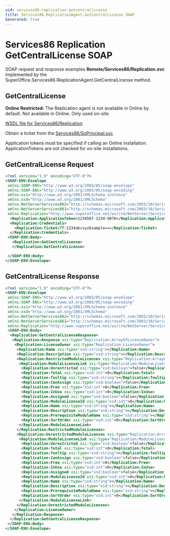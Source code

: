 ```yaml
---
uid: services86-replication-getcentrallicense
title: Services86.ReplicationAgent.GetCentralLicense SOAP
Generated: true
---
```


# Services86 Replication GetCentralLicense SOAP

SOAP request and response examples **Remote/Services86/Replication.svc**
Implemented by the <see cref="M:SuperOffice.Services86.IReplicationAgent.GetCentralLicense">SuperOffice.Services86.IReplicationAgent.GetCentralLicense</see> method.

## GetCentralLicense

<para /><b>Online Restricted:</b> The Replication agent is not available in Online by default. Not available in Online. Only used on-site.




[WSDL file for Services86/Replication](../Services86-Replication.md)

Obtain a ticket from the [Services86/SoPrincipal.svc](../SoPrincipal/index.md)

Application tokens must be specified if calling an Online installation. ApplicationTokens are not checked for on-site installations.

## GetCentralLicense Request

```xml
<?xml version="1.0" encoding="UTF-8"?>
<SOAP-ENV:Envelope
 xmlns:SOAP-ENV="http://www.w3.org/2003/05/soap-envelope"
 xmlns:SOAP-ENC="http://www.w3.org/2003/05/soap-encoding"
 xmlns:xsi="http://www.w3.org/2001/XMLSchema-instance"
 xmlns:xsd="http://www.w3.org/2001/XMLSchema"
 xmlns:NetServerServices862="http://schemas.microsoft.com/2003/10/Serialization/Arrays"
 xmlns:NetServerServices861="http://schemas.microsoft.com/2003/10/Serialization/"
 xmlns:Replication="http://www.superoffice.net/ws/crm/NetServer/Services86">
  <Replication:ApplicationToken>1234567-1234-9876</Replication:ApplicationToken>
  <Replication:Credentials>
    <Replication:Ticket>7T:1234abcxyzExample==</Replication:Ticket>
  </Replication:Credentials>
 <SOAP-ENV:Body>
   <Replication:GetCentralLicense>
   </Replication:GetCentralLicense>

 </SOAP-ENV:Body>
</SOAP-ENV:Envelope>

```


## GetCentralLicense Response

```xml
<?xml version="1.0" encoding="UTF-8"?>
<SOAP-ENV:Envelope
 xmlns:SOAP-ENV="http://www.w3.org/2003/05/soap-envelope"
 xmlns:SOAP-ENC="http://www.w3.org/2003/05/soap-encoding"
 xmlns:xsi="http://www.w3.org/2001/XMLSchema-instance"
 xmlns:xsd="http://www.w3.org/2001/XMLSchema"
 xmlns:NetServerServices862="http://schemas.microsoft.com/2003/10/Serialization/Arrays"
 xmlns:NetServerServices861="http://schemas.microsoft.com/2003/10/Serialization/"
 xmlns:Replication="http://www.superoffice.net/ws/crm/NetServer/Services86">
 <SOAP-ENV:Body>
  <Replication:GetCentralLicenseResponse>
   <Replication:Response xsi:type="Replication:ArrayOfLicenseOwner">
    <Replication:LicenseOwner xsi:type="Replication:LicenseOwner">
     <Replication:Name xsi:type="xsd:string"></Replication:Name>
     <Replication:Description xsi:type="xsd:string"></Replication:Description>
     <Replication:RestrictedModuleLicenses xsi:type="Replication:ArrayOfModuleLicenseLink">
      <Replication:ModuleLicenseLink xsi:type="Replication:ModuleLicenseLink">
       <Replication:Unrestricted xsi:type="xsd:boolean">false</Replication:Unrestricted>
       <Replication:Total xsi:type="xsd:int">0</Replication:Total>
       <Replication:Tooltip xsi:type="xsd:string"></Replication:Tooltip>
       <Replication:CanAssign xsi:type="xsd:boolean">false</Replication:CanAssign>
       <Replication:Free xsi:type="xsd:int">0</Replication:Free>
       <Replication:InUse xsi:type="xsd:int">0</Replication:InUse>
       <Replication:Assigned xsi:type="xsd:boolean">false</Replication:Assigned>
       <Replication:ModuleLicenseId xsi:type="xsd:int">0</Replication:ModuleLicenseId>
       <Replication:Name xsi:type="xsd:string"></Replication:Name>
       <Replication:Description xsi:type="xsd:string"></Replication:Description>
       <Replication:PrerequisiteModuleName xsi:type="xsd:string"></Replication:PrerequisiteModuleName>
       <Replication:SortOrder xsi:type="xsd:int">0</Replication:SortOrder>
      </Replication:ModuleLicenseLink>
     </Replication:RestrictedModuleLicenses>
     <Replication:UnrestrictedModuleLicenses xsi:type="Replication:ArrayOfModuleLicenseLink">
      <Replication:ModuleLicenseLink xsi:type="Replication:ModuleLicenseLink">
       <Replication:Unrestricted xsi:type="xsd:boolean">false</Replication:Unrestricted>
       <Replication:Total xsi:type="xsd:int">0</Replication:Total>
       <Replication:Tooltip xsi:type="xsd:string"></Replication:Tooltip>
       <Replication:CanAssign xsi:type="xsd:boolean">false</Replication:CanAssign>
       <Replication:Free xsi:type="xsd:int">0</Replication:Free>
       <Replication:InUse xsi:type="xsd:int">0</Replication:InUse>
       <Replication:Assigned xsi:type="xsd:boolean">false</Replication:Assigned>
       <Replication:ModuleLicenseId xsi:type="xsd:int">0</Replication:ModuleLicenseId>
       <Replication:Name xsi:type="xsd:string"></Replication:Name>
       <Replication:Description xsi:type="xsd:string"></Replication:Description>
       <Replication:PrerequisiteModuleName xsi:type="xsd:string"></Replication:PrerequisiteModuleName>
       <Replication:SortOrder xsi:type="xsd:int">0</Replication:SortOrder>
      </Replication:ModuleLicenseLink>
     </Replication:UnrestrictedModuleLicenses>
    </Replication:LicenseOwner>
   </Replication:Response>
  </Replication:GetCentralLicenseResponse>
 </SOAP-ENV:Body>
</SOAP-ENV:Envelope>

```

